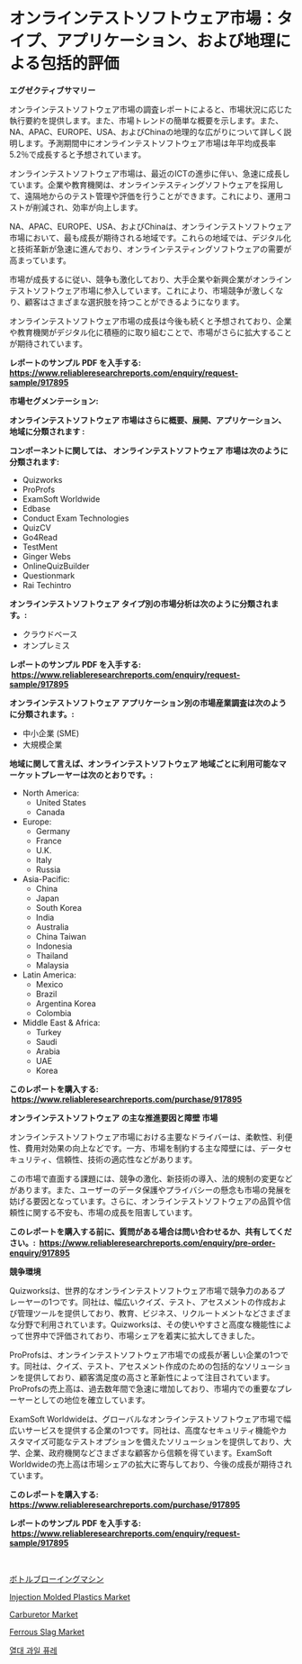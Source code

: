 <p><h1>オンラインテストソフトウェア市場：タイプ、アプリケーション、および地理による包括的評価</h1></p><p><strong>エグゼクティブサマリー</strong></p>
<p><p>オンラインテストソフトウェア市場の調査レポートによると、市場状況に応じた執行要約を提供します。また、市場トレンドの簡単な概要を示します。また、NA、APAC、EUROPE、USA、およびChinaの地理的な広がりについて詳しく説明します。予測期間中にオンラインテストソフトウェア市場は年平均成長率5.2％で成長すると予想されています。</p><p>オンラインテストソフトウェア市場は、最近のICTの進歩に伴い、急速に成長しています。企業や教育機関は、オンラインテスティングソフトウェアを採用して、遠隔地からのテスト管理や評価を行うことができます。これにより、運用コストが削減され、効率が向上します。</p><p>NA、APAC、EUROPE、USA、およびChinaは、オンラインテストソフトウェア市場において、最も成長が期待される地域です。これらの地域では、デジタル化と技術革新が急速に進んでおり、オンラインテスティングソフトウェアの需要が高まっています。</p><p>市場が成長するに従い、競争も激化しており、大手企業や新興企業がオンラインテストソフトウェア市場に参入しています。これにより、市場競争が激しくなり、顧客はさまざまな選択肢を持つことができるようになります。</p><p>オンラインテストソフトウェア市場の成長は今後も続くと予想されており、企業や教育機関がデジタル化に積極的に取り組むことで、市場がさらに拡大することが期待されています。</p></p>
<p><strong>レポートのサンプル PDF を入手する: <a href="https://www.reliableresearchreports.com/enquiry/request-sample/917895">https://www.reliableresearchreports.com/enquiry/request-sample/917895</a></strong></p>
<p><strong>市場セグメンテーション:</strong></p>
<p><strong> オンラインテストソフトウェア 市場はさらに概要、展開、アプリケーション、地域に分類されます :</strong></p>
<p><strong>コンポーネントに関しては、 オンラインテストソフトウェア 市場は次のように分類されます: &nbsp;</strong></p>
<p><ul><li>Quizworks</li><li>ProProfs</li><li>ExamSoft Worldwide</li><li>Edbase</li><li>Conduct Exam Technologies</li><li>QuizCV</li><li>Go4Read</li><li>TestMent</li><li>Ginger Webs</li><li>OnlineQuizBuilder</li><li>Questionmark</li><li>Rai Techintro</li></ul></p>
<p><strong> オンラインテストソフトウェア タイプ別の市場分析は次のように分類されます。:</strong></p>
<p><ul><li>クラウドベース</li><li>オンプレミス</li></ul></p>
<p><strong>レポートのサンプル PDF を入手する: &nbsp;<a href="https://www.reliableresearchreports.com/enquiry/request-sample/917895">https://www.reliableresearchreports.com/enquiry/request-sample/917895</a></strong></p>
<p><strong> オンラインテストソフトウェア アプリケーション別の市場産業調査は次のように分類されます。:</strong></p>
<p><ul><li>中小企業 (SME)</li><li>大規模企業</li></ul></p>
<p><strong>地域に関して言えば、オンラインテストソフトウェア 地域ごとに利用可能なマーケットプレーヤーは次のとおりです。:</strong></p>
<p><ul>
    <li>
        North America:
        <ul>
            <li>United States</li>
            <li>Canada</li>
        </ul>
    </li>
    <li>
        Europe:
        <ul>
            <li>Germany</li>
            <li>France</li>
            <li>U.K.</li>
            <li>Italy</li>
            <li>Russia</li>
        </ul>
    </li>
    <li>
        Asia-Pacific:
        <ul>
            <li>China</li>
            <li>Japan</li>
            <li>South Korea</li>
            <li>India</li>
            <li>Australia</li>
            <li>China Taiwan</li>
            <li>Indonesia</li>
            <li>Thailand</li>
            <li>Malaysia</li>
        </ul>
    </li>
    <li>
        Latin America:
        <ul>
            <li>Mexico</li>
            <li>Brazil</li>
            <li>Argentina Korea</li>
            <li>Colombia</li>
        </ul>
    </li>
    <li>
        Middle East & Africa:
        <ul>
            <li>Turkey</li>
            <li>Saudi</li>
            <li>Arabia</li>
            <li>UAE</li>
            <li>Korea</li>
        </ul>
    </li>
    </ul></p>
<p><strong>このレポートを購入する: &nbsp;<a href="https://www.reliableresearchreports.com/purchase/917895">https://www.reliableresearchreports.com/purchase/917895</a></strong></p>
<p><strong>オンラインテストソフトウェア の主な推進要因と障壁 市場</strong></p>
<p><p>オンラインテストソフトウェア市場における主要なドライバーは、柔軟性、利便性、費用対効果の向上などです。一方、市場を制約する主な障壁には、データセキュリティ、信頼性、技術の適応性などがあります。</p><p>この市場で直面する課題には、競争の激化、新技術の導入、法的規制の変更などがあります。また、ユーザーのデータ保護やプライバシーの懸念も市場の発展を妨げる要因となっています。さらに、オンラインテストソフトウェアの品質や信頼性に関する不安も、市場の成長を阻害しています。</p></p>
<p><strong>このレポートを購入する前に、質問がある場合は問い合わせるか、共有してください。:&nbsp; <a href="https://www.reliableresearchreports.com/enquiry/pre-order-enquiry/917895">https://www.reliableresearchreports.com/enquiry/pre-order-enquiry/917895</a></strong></p>
<p><strong>競争環境</strong></p>
<p><p>Quizworksは、世界的なオンラインテストソフトウェア市場で競争力のあるプレーヤーの1つです。同社は、幅広いクイズ、テスト、アセスメントの作成および管理ツールを提供しており、教育、ビジネス、リクルートメントなどさまざまな分野で利用されています。Quizworksは、その使いやすさと高度な機能性によって世界中で評価されており、市場シェアを着実に拡大してきました。</p><p>ProProfsは、オンラインテストソフトウェア市場での成長が著しい企業の1つです。同社は、クイズ、テスト、アセスメント作成のための包括的なソリューションを提供しており、顧客満足度の高さと革新性によって注目されています。ProProfsの売上高は、過去数年間で急速に増加しており、市場内での重要なプレーヤーとしての地位を確立しています。</p><p>ExamSoft Worldwideは、グローバルなオンラインテストソフトウェア市場で幅広いサービスを提供する企業の1つです。同社は、高度なセキュリティ機能やカスタマイズ可能なテストオプションを備えたソリューションを提供しており、大学、企業、政府機関などさまざまな顧客から信頼を得ています。ExamSoft Worldwideの売上高は市場シェアの拡大に寄与しており、今後の成長が期待されています。</p></p>
<p><strong>このレポートを購入する: &nbsp; <a href="https://www.reliableresearchreports.com/purchase/917895">https://www.reliableresearchreports.com/purchase/917895</a></strong></p>
<p><strong>レポートのサンプル PDF を入手する: &nbsp;<a href="https://www.reliableresearchreports.com/enquiry/request-sample/917895">https://www.reliableresearchreports.com/enquiry/request-sample/917895</a></strong><strong></strong></p>
<p>&nbsp;</p>
<p><p><a href="https://medium.com/@reyeshowell655/2024%E5%B9%B4%E3%81%8B%E3%82%892031%E5%B9%B4%E3%81%BE%E3%81%A7%E3%81%AE%E6%9C%9F%E9%96%93%E3%81%AB%E4%BA%88%E6%B8%AC%E3%81%95%E3%82%8C%E3%82%8B%E3%83%9C%E3%83%88%E3%83%AB%E3%83%96%E3%83%AD%E3%83%BC%E6%A9%9F%E5%B8%82%E5%A0%B4%E3%81%AE%E5%88%86%E6%9E%90%E3%81%A8%E8%A6%8F%E6%A8%A1-b2b0bfe8f856">ボトルブローイングマシン</a></p><p><a href="https://view.publitas.com/reportprime-1/injection-molded-plastics-market-size-furnishes-valuable-information-encompassing-market-share-market-trends-and-projections-spanning-from-2024-to-2031/">Injection Molded Plastics Market</a></p><p><a href="https://poised-avenue-46d.notion.site/Carburetor-Market-Share-Market-New-Trends-Analysis-Report-By-Type-By-Application-By-End-use-By--820ba84f034b40be9f214e4644b66bae">Carburetor Market</a></p><p><a href="https://view.publitas.com/reportprime-1/ferrous-slag-market-offer-valuable-insights-into-market-size-market-share-market-trends-and-projections-spanning-from-2024-to-2031/">Ferrous Slag Market</a></p><p><a href="https://medium.com/@henrywheeler53/%EA%B3%BC%EC%9D%BC-%ED%93%A8%EB%A0%88-%EC%8B%9C%EC%9E%A5-2031%EB%85%84%EA%B9%8C%EC%A7%80%EC%9D%98-%ED%8A%B8%EB%A0%8C%EB%93%9C-%EC%98%88%EC%B8%A1-%EB%B0%8F-%EA%B2%BD%EC%9F%81-%EB%B6%84%EC%84%9D-69fe47769708">열대 과일 퓨레</a></p></p>